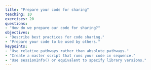 ```yaml
---
title: "Prepare your code for sharing"
teaching: 10
exercises: 20
questions:
- "How do we prepare our code for sharing?"
objectives:
- "Describe best practices for code sharing."
- "Prepare your code to be used by others."
keypoints:
- "Use relative pathways rather than absolute pathways."  
- "Create a master script that runs your code in sequence."
- "Use sessionInfo() or equivalent to specify library versions."
---
```

